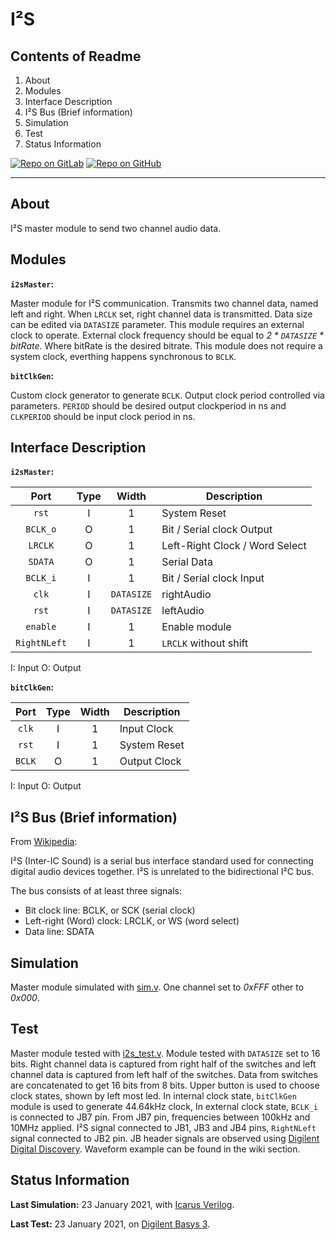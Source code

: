 # I²S

## Contents of Readme

1. About
2. Modules
3. Interface Description
4. I²S Bus (Brief information)
5. Simulation
6. Test
7. Status Information

[![Repo on GitLab](https://img.shields.io/badge/repo-GitLab-6C488A.svg)](https://gitlab.com/suoglu/i2s)
[![Repo on GitHub](https://img.shields.io/badge/repo-GitHub-3D76C2.svg)](https://github.com/suoglu/Simple-I2S)

---

## About

I²S master module to send two channel audio data.

## Modules

**`i2sMaster`:**

Master module for I²S communication. Transmits two channel data, named left and right. When `LRCLK` set, right channel data is transmitted. Data size can be edited via `DATASIZE` parameter. This module requires an external clock to operate. External clock frequency should be equal to *2 \* `DATASIZE` \* bitRate*. Where bitRate is the desired bitrate. This module does not require a system clock, everthing happens synchronous to `BCLK`.

**`bitClkGen`:**

Custom clock generator to generate `BCLK`. Output clock period controlled via parameters. `PERIOD` should be desired output clockperiod in ns and `CLKPERIOD` should be input clock period in ns.

## Interface Description

**`i2sMaster`:**

|   Port   | Type | Width |  Description |
| :------: | :----: | :----: |  ------  |
| `rst` | I | 1 | System Reset |
| `BCLK_o` | O | 1 | Bit / Serial clock Output |
| `LRCLK` | O | 1 | Left-Right Clock / Word Select |
| `SDATA` | O | 1 | Serial Data |
| `BCLK_i` | I | 1 | Bit / Serial clock Input |
| `clk` | I | `DATASIZE` | rightAudio |
| `rst` | I | `DATASIZE` | leftAudio |
| `enable` | I | 1 | Enable module |
| `RightNLeft` | I | 1 | `LRCLK` without shift |

I: Input  O: Output

**`bitClkGen`:**

|   Port   | Type | Width |  Description |
| :------: | :----: | :----: |  ------  |
| `clk` | I | 1 | Input Clock |
| `rst` | I | 1 | System Reset |
| `BCLK` | O | 1 | Output Clock |

I: Input  O: Output

## I²S Bus (Brief information)

From [Wikipedia](https://en.wikipedia.org/wiki/I%C2%B2S):

I²S (Inter-IC Sound) is a serial bus interface standard used for connecting digital audio devices together. I²S is unrelated to the bidirectional I²C bus.

The bus consists of at least three signals:

- Bit clock line: BCLK, or SCK (serial clock)
- Left-right (Word) clock: LRCLK, or WS (word select)
- Data line: SDATA

## Simulation

Master module simulated with [sim.v](Simulation/sim.v). One channel set to *0xFFF* other to *0x000*.

## Test

Master module tested with [i2s_test.v](Test/i2s_test.v). Module tested with `DATASIZE` set to 16 bits. Right channel data is captured from right half of the switches and left channel data is captured from left half of the switches. Data from switches are concatenated to get 16 bits from 8 bits. Upper button is used to choose clock states, shown by left most led. In internal clock state, `bitClkGen` module is used to generate 44.64kHz clock, In external clock state, `BCLK_i` is connected to JB7 pin. From JB7 pin, frequencies between 100kHz and 10MHz applied. I²S signal connected to JB1, JB3 and JB4 pins, `RightNLeft` signal connected to JB2 pin. JB header signals are observed using [Digilent Digital Discovery](https://reference.digilentinc.com/reference/instrumentation/digital-discovery/start). Waveform example can be found in the wiki section.

## Status Information

**Last Simulation:** 23 January 2021, with [Icarus Verilog](http://iverilog.icarus.com).

**Last Test:** 23 January 2021, on [Digilent Basys 3](https://reference.digilentinc.com/reference/programmable-logic/basys-3/reference-manual).
